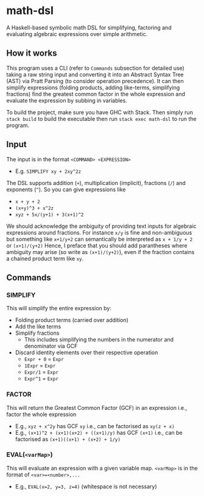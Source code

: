 # math-dsl

A Haskell-based symbolic math DSL for simplifying, factoring and evaluating algebraic expressions over simple arithmetic.

## How it works

This program uses a CLI (refer to `Commands` subsection for detailed use) taking a raw string input and converting it into 
an Abstract Syntax Tree (AST) via Pratt Parsing (to consider operation precedence). It can then simplify expressions (folding
products, adding like-terms, simplifying fractions) find the greatest common factor in the whole expression and evaluate
the expression by subbing in variables.

To build the project, make sure you have GHC with Stack. Then simply run `stack build` to build the executable then run
`stack exec math-dsl` to run the program.

## Input

The input is in the format `<COMMAND> <EXPRESSION>`
- E.g. `SIMPLIFY xy + 2xy^2z`

The DSL supports addition (`+`), multiplication (implicit), fractions (`/`) and exponents (`^`). So you can give expressions like
- `x + y + 2`
- `(x+y)^3 + x^2z`
- `xyz + 5x/(y+1) + 3(x+1)^2`

We should acknowledge the ambiguity of providing text inputs for algebraic expressions around fractions. For instance
`x/y` is fine and non-ambiguous but something like `x+1/y+2` can semantically be interpreted as `x + 1/y + 2` or `(x+1)/(y+2)`
Hence, I preface that you should add parantheses where ambiguity may arise (so write as `(x+1)/(y+2)`), even if the fraction
contains a chained product term like `xy`.

## Commands

### SIMPLIFY
This will simplify the entire expression by:
- Folding product terms (carried over addition)
- Add the like terms
- Simplify fractions
  - This includes simplifying the numbers in the numerator and denominator via GCF
- Discard identity elements over their respective operation
  - `Expr + 0` = `Expr`
  - `1Expr` = `Expr`
  - `Expr/1` = `Expr`
  - `Expr^1` = `Expr`

### FACTOR
This will return the Greatest Common Factor (GCF) in an expression i.e., factor the whole expression
- E.g., `xyz + x^2y` has GCF `xy` i.e., can be factorised as `xy(z + x)`
- E.g., `(x+1)^2 + (x+1)(x+2) + ((x+1)/y)` has GCF `(x+1)` i.e., can be factorised as `(x+1)((x+1) + (x+2) + 1/y)`

### EVAL(`<varMap>`)
This will evaluate an expression with a given variable map. `<varMap>` is in the format of `<var>=<number>,...`
- E.g., `EVAL(x=2, y=3, z=4)` (whitespace is not necessary)